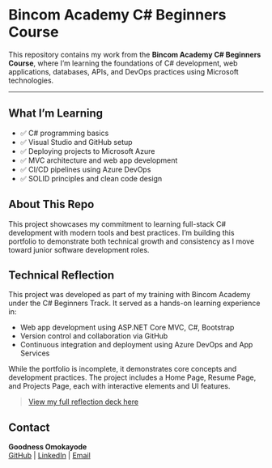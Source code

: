 # Bincom Academy C# Beginners Course

This repository contains my work from the **Bincom Academy C# Beginners Course**, where I’m learning the foundations of C# development, web applications, databases, APIs, and DevOps practices using Microsoft technologies.

---

## What I’m Learning

- ✅ C# programming basics
- ✅ Visual Studio and GitHub setup
- ✅ Deploying projects to Microsoft Azure
- ✅ MVC architecture and web app development
- ✅ CI/CD pipelines using Azure DevOps
- ✅ SOLID principles and clean code design
  

## About This Repo

This project showcases my commitment to learning full-stack C# development with modern tools and best practices. I’m building this portfolio to demonstrate both technical growth and consistency as I move toward junior software development roles.

## Technical Reflection

This project was developed as part of my training with Bincom Academy under the C# Beginners Track. It served as a hands-on learning experience in:

- Web app development using ASP.NET Core MVC, C#, Bootstrap
- Version control and collaboration via GitHub
- Continuous integration and deployment using Azure DevOps and App Services

  
While the portfolio is incomplete, it demonstrates core concepts and development practices. The project includes a Home Page, Resume Page, and Projects Page, each with interactive elements and UI features.

> [View my full reflection deck here](https://docs.google.com/presentation/d/1fTuYeB97gfpqITBaLUdzxLZAIVhCNomwwDnPLUMvsFw/edit?usp=sharing)


## Contact

**Goodness Omokayode**  
[GitHub](https://github.com/goodness0mokayode) | [LinkedIn](https://www.linkedin.com/in/goodness-omokayode-219615215/) | [Email](mailto:goodnessomokayode@gmail.com)


